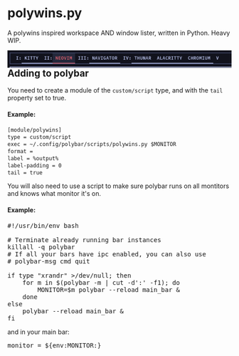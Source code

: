 # polywins.py
A polywins inspired workspace AND window lister, written in Python. Heavy WIP.

<img align="right" src="https://raw.githubusercontent.com/CordlessCoder/polywins.py/main/screenshot.png">

## Adding to polybar

You need to create a module of the `custom/script` type, and with the `tail` property set to true.
#### Example:
<pre lang=ini><code>[module/polywins]
type = custom/script
exec = ~/.config/polybar/scripts/polywins.py $MONITOR
format = <label>
label = %output%
label-padding = 0
tail = true</code></pre>

You will also need to use a script to make sure polybar runs on all montitors and knows what monitor it's on.
#### Example:
<pre lang=bash>#!/usr/bin/env bash

# Terminate already running bar instances
killall -q polybar
# If all your bars have ipc enabled, you can also use
# polybar-msg cmd quit

if type "xrandr" >/dev/null; then
	for m in $(polybar -m | cut -d':' -f1); do
		MONITOR=$m polybar --reload main_bar &
	done
else
	polybar --reload main_bar &
fi</pre>

and in your main bar:
<pre lang=ini>monitor = ${env:MONITOR:}</pre>
